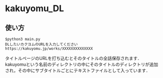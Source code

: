 # kakuyomu_DL

## 使い方

```
$python3 main.py
DLしたいカクヨムのURLを入力してください
https://kakuyomu.jp/works/XXXXXXXXXXXXXX
```

タイトルページのURLを打ち込むとそのタイトルの全話保存されます．
kakuyomuという名前のディレクトリの中にそのタイトルのディレクトリが追加され，その中にサブタイトルごとにテキストファイルとして入っています．

